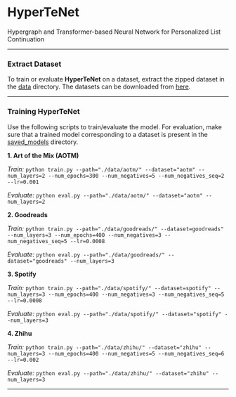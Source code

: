 # HyperTeNet
Hypergraph and Transformer-based Neural Network for Personalized List Continuation

------------
### Extract Dataset
To train or evaluate **HyperTeNet** on a dataset, extract the zipped
dataset in the [data](data/) directory. The datasets can be downloaded
from [here](https://drive.google.com/drive/folders/1ravjFWBgUb_cgpn2Z00ELKyY3CNQXqiv?usp=sharing).

------------
### Training HyperTeNet
Use the following scripts to train/evaluate the model. For evaluation,
make sure that a trained model corresponding to a dataset is present in
the [saved_models](saved_models/) directory.


**1. Art of the Mix (AOTM)**

*Train:* `python train.py --path="./data/aotm/" --dataset="aotm"
--num_layers=2 --num_epochs=300 --num_negatives=5 --num_negatives_seq=2
--lr=0.001`

*Evaluate:* `python eval.py --path="./data/aotm/" --dataset="aotm" --num_layers=2`

**2. Goodreads**

*Train:* `python train.py --path="./data/goodreads/" --dataset=goodreads"
--num_layers=3 --num_epochs=400 --num_negatives=3 --num_negatives_seq=5
--lr=0.0008`

*Evaluate:* `python eval.py --path="./data/goodreads/" --dataset="goodreads"
--num_layers=3`

**3. Spotify**

*Train:* `python train.py --path="./data/spotify/" --dataset=spotify"
--num_layers=3 --num_epochs=400 --num_negatives=3 --num_negatives_seq=5
--lr=0.0008`

*Evaluate:* `python eval.py --path="./data/spotify/" --dataset="spotify"
--num_layers=3`

**4. Zhihu**

*Train:* `python train.py --path="./data/zhihu/" --dataset="zhihu"
--num_layers=3 --num_epochs=400 --num_negatives=5 --num_negatives_seq=6
--lr=0.002`

*Evaluate:* `python eval.py --path="./data/zhihu/" --dataset="zhihu" --num_layers=3`

------------
